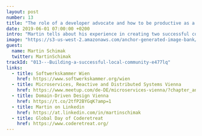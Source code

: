```yaml
---
layout: post
number: 13
title: "The role of a developer advocate and how to be productive as a developer"
date: 2019-06-01 07:00:00 +0200
intro: "Martin tells about his experience in creating two successful communities in Vienna. How to get going if you don’t know anything about it. Thanks Martin for giving us an insight into this!"
image: "https://s3-us-west-2.amazonaws.com/anchor-generated-image-bank/production/podcast_uploaded_episode400/1439931/1439931-1559389059206-a1531322d0b93.jpg"
guest:
  name: Martin Schimak
  twitter: MartinSchimak
trackId: "013---Building-a-successful-local-community-e477lq"
links:
  - title: Softwerkskammer Wien
    href: https://www.softwerkskammer.org/wien
  - title: Microservices, Reactive and Distributed Systems Vienna
    href: https://www.meetup.com/de-DE/microservices-vienna/?chapter_analytics_code=UA-34569279-4
  - title: Domain-Driven Design Vienna
    href: https://t.co/2tfP2BYGqK?amp=1
  - title: Martin on Linkedin
    href: https://at.linkedin.com/in/martinschimak
  - title: Global Day of Coderetreat
    href: https://www.coderetreat.org/
---
```

